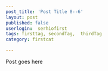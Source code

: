 ```yaml
---
post_title: 'Post Title 8--6'
layout: post
published: false
userlogin:  serhiofirst
tags: firsttag, secondTag,  thirdTag
category: firstcat

---
```

Post goes here
